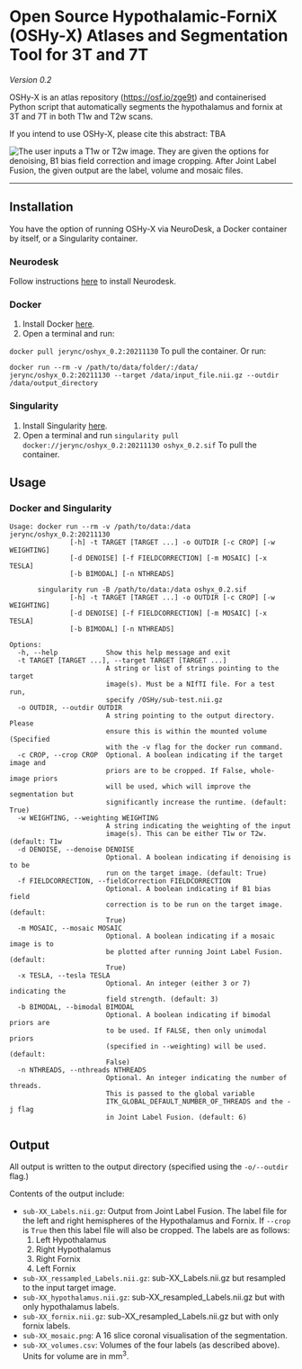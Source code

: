 # Open Source Hypothalamic-ForniX (OSHy-X) Atlases and Segmentation Tool for 3T and 7T

*Version 0.2*

OSHy-X is an atlas repository (https://osf.io/zge9t) and containerised Python script that automatically segments the hypothalamus and fornix at 3T and 7T in both T1w and T2w scans. 

If you intend to use OSHy-X, please cite this abstract: TBA

![The user inputs a T1w or T2w image. They are given the options for denoising, B1 bias field correction and image cropping. After Joint Label Fusion, the given output are the label, volume and mosaic files.](Media/OSHy_figure_1.GIF "OSHy pipeline")

***

## Installation

You have the option of running OSHy-X via NeuroDesk, a Docker container by itself, or a Singularity container.

### Neurodesk

Follow instructions [here](https://neurodesk.github.io/docs/neurodesktop/getting-started/) to install Neurodesk.

### Docker

1. Install Docker [here](https://docs.docker.com/get-docker/).
2. Open a terminal and run:

`docker pull jerync/oshyx_0.2:20211130`
To pull the container. Or run: 

`docker run --rm -v /path/to/data/folder/:/data/ jerync/oshyx_0.2:20211130 --target /data/input_file.nii.gz --outdir /data/output_directory`

### Singularity
1. Install Singularity [here](https://sylabs.io/guides/3.5/user-guide/quick_start.html).
2. Open a terminal and run 
`singularity pull docker://jerync/oshyx_0.2:20211130 oshyx_0.2.sif`
To pull the container. 

## Usage


### Docker and Singularity

```
Usage: docker run --rm -v /path/to/data:/data jerync/oshyx_0.2:20211130 
               [-h] -t TARGET [TARGET ...] -o OUTDIR [-c CROP] [-w WEIGHTING]
               [-d DENOISE] [-f FIELDCORRECTION] [-m MOSAIC] [-x TESLA]
               [-b BIMODAL] [-n NTHREADS]

       singularity run -B /path/to/data:/data oshyx_0.2.sif 
               [-h] -t TARGET [TARGET ...] -o OUTDIR [-c CROP] [-w WEIGHTING]
               [-d DENOISE] [-f FIELDCORRECTION] [-m MOSAIC] [-x TESLA]
               [-b BIMODAL] [-n NTHREADS]

Options:
  -h, --help            Show this help message and exit
  -t TARGET [TARGET ...], --target TARGET [TARGET ...]
                        A string or list of strings pointing to the target
                        image(s). Must be a NIfTI file. For a test run,
                        specify /OSHy/sub-test.nii.gz
  -o OUTDIR, --outdir OUTDIR
                        A string pointing to the output directory. Please
                        ensure this is within the mounted volume (Specified
                        with the -v flag for the docker run command.
  -c CROP, --crop CROP  Optional. A boolean indicating if the target image and
                        priors are to be cropped. If False, whole-image priors
                        will be used, which will improve the segmentation but
                        significantly increase the runtime. (default: True)
  -w WEIGHTING, --weighting WEIGHTING
                        A string indicating the weighting of the input
                        image(s). This can be either T1w or T2w. (default: T1w
  -d DENOISE, --denoise DENOISE
                        Optional. A boolean indicating if denoising is to be
                        run on the target image. (default: True)
  -f FIELDCORRECTION, --fieldCorrection FIELDCORRECTION
                        Optional. A boolean indicating if B1 bias field
                        correction is to be run on the target image. (default:
                        True)
  -m MOSAIC, --mosaic MOSAIC
                        Optional. A boolean indicating if a mosaic image is to
                        be plotted after running Joint Label Fusion. (default:
                        True)
  -x TESLA, --tesla TESLA
                        Optional. An integer (either 3 or 7) indicating the
                        field strength. (default: 3)
  -b BIMODAL, --bimodal BIMODAL
                        Optional. A boolean indicating if bimodal priors are
                        to be used. If FALSE, then only unimodal priors
                        (specified in --weighting) will be used.(default:
                        False)
  -n NTHREADS, --nthreads NTHREADS
                        Optional. An integer indicating the number of threads.
                        This is passed to the global variable
                        ITK_GLOBAL_DEFAULT_NUMBER_OF_THREADS and the -j flag
                        in Joint Label Fusion. (default: 6)
```


## Output

All output is written to the output directory (specified using the `-o/--outdir` flag.)

Contents of the output include:

* `sub-XX_Labels.nii.gz`: Output from Joint Label Fusion. The label file for the left and right hemispheres of the Hypothalamus and Fornix. If `--crop` is `True` then this label file will also be cropped. The labels are as follows:
    1. Left Hypothalamus
    2. Right Hypothalamus
    3. Right Fornix
    4. Left Fornix
* `sub-XX_ressampled_Labels.nii.gz`: sub-XX_Labels.nii.gz but resampled to the input target image.
* `sub-XX_hypothalamus.nii.gz`: sub-XX_resampled_Labels.nii.gz but with only hypothalamus labels.
* `sub-XX_fornix.nii.gz`: sub-XX_resampled_Labels.nii.gz but with only fornix labels.
* `sub-XX_mosaic.png`: A 16 slice coronal visualisation of the segmentation.
* `sub-XX_volumes.csv`: Volumes of the four labels (as described above). Units for volume are in mm<sup>3</sup>.
